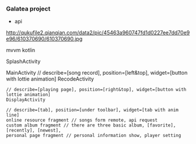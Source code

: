 ### Galatea project

- api

http://qukufile2.qianqian.com/data2/pic/45463a960747fd1d0227ee7dd70e9e96/610370690/610370690.jpg

mvvm
kotlin


SplashActivity

MainActivity
    // describe=[song record], position=[left&top], widget=[button with lottie animation]
    RecodeActivity

    // describe=[playing page], position=[right&top], widget=[button with lottie animation]
    DisplayActivity

    // describe=[tab], position=[under toolbar], widget=[tab with anim line]
    online resource fragment // songs form remote, api request
    custom album fragment // there are three basic album, [favorite], [recently], [newest],
    personal page fragment // personal information show, player setting

